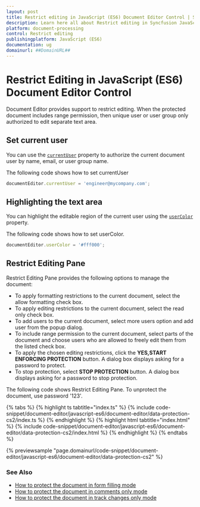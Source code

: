 ```yaml
---
layout: post
title: Restrict editing in JavaScript (ES6) Document Editor Control | Syncfusion
description: Learn here all about Restrict editing in Syncfusion JavaScript (ES6) Document Editor control of Syncfusion Essential JS 2 and more.
platform: document-processing
control: Restrict editing 
publishingplatform: JavaScript (ES6)
documentation: ug
domainurl: ##DomainURL##
---
```


# Restrict Editing in JavaScript (ES6) Document Editor Control

Document Editor provides support to restrict editing. When the protected document includes range permission, then unique user or user group only authorized to edit separate text area.

## Set current user

You can use the [`currentUser`](https://ej2.syncfusion.com/documentation/api/document-editor#currentuser) property to authorize the current document user by name, email, or user group name.

The following code shows how to set currentUser

```ts
documentEditor.currentUser = 'engineer@mycompany.com';
```

## Highlighting the text area

You can highlight the editable region of the current user using the [`userColor`](https://ej2.syncfusion.com/documentation/api/document-editor#usercolor) property.

The following code shows how to set userColor.

```ts
documentEditor.userColor = '#fff000';
```

## Restrict Editing Pane

Restrict Editing Pane provides the following options to manage the document:
* To apply formatting restrictions to the current document, select the allow formatting check box.
* To apply editing restrictions to the current document, select the read only check box.
* To add users to the current document, select more users option and add user from the popup dialog.
* To include range permission to the current document, select parts of the document and choose users who are allowed to freely edit them from the listed check box.
* To apply the chosen editing restrictions, click the **YES,START ENFORCING PROTECTION** button. A dialog box displays asking for a   password to protect.
* To stop protection, select **STOP PROTECTION** button. A dialog box displays asking for a password to stop protection.

The following code shows Restrict Editing Pane. To unprotect the document, use password '123'.

 

 {% tabs %}
{% highlight ts tabtitle="index.ts" %}
{% include code-snippet/document-editor/javascript-es6/document-editor/data-protection-cs2/index.ts %}
{% endhighlight %}
{% highlight html tabtitle="index.html" %}
{% include code-snippet/document-editor/javascript-es6/document-editor/data-protection-cs2/index.html %}
{% endhighlight %}
{% endtabs %}
        
{% previewsample "page.domainurl/code-snippet/document-editor/javascript-es6/document-editor/data-protection-cs2" %}

### See Also

* [How to protect the document in form filling mode](./form-fields#protect-the-document-in-form-filling-mode)
* [How to protect the document in comments only mode](./comments#protect-the-document-in-comments-only-mode)
* [How to protect the document in track changes only mode](./track-changes#protect-the-document-in-track-changes-only-mode)